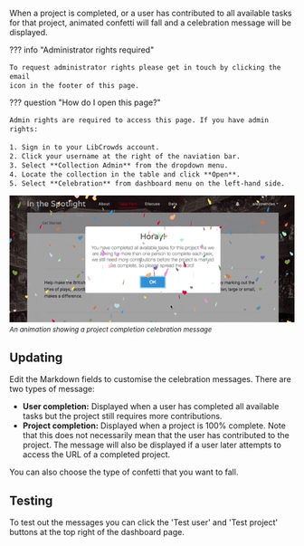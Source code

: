 When a project is completed, or a user has contributed to all available tasks
for that project, animated confetti will fall and a celebration message will
be displayed.

??? info "Administrator rights required"

    To request administrator rights please get in touch by clicking the email
    icon in the footer of this page.

??? question "How do I open this page?"

    Admin rights are required to access this page. If you have admin rights:

    1. Sign in to your LibCrowds account.
    2. Click your username at the right of the naviation bar.
    3. Select **Collection Admin** from the dropdown menu.
    4. Locate the collection in the table and click **Open**.
    5. Select **Celebration** from dashboard menu on the left-hand side.

![An animation showing a project completion celebration message](/assets/img/project-celebration.gif?raw=true)
<br><small>*An animation showing a project completion celebration message*</small>

## Updating

Edit the Markdown fields to customise the celebration messages. There are two
types of message:

- **User completion:** Displayed when a user has completed all available tasks
  but the project still requires more contributions.
- **Project completion:** Displayed when a project is 100% complete. Note that
  this does not necessarily mean that the user has contributed to the project.
  The message will also be displayed if a user later attempts to access the URL
  of a completed project.

You can also choose the type of confetti that you want to fall.

## Testing

To test out the messages you can click the 'Test user' and 'Test project'
buttons at the top right of the dashboard page.
